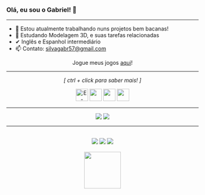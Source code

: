 ### Olá, eu sou o Gabriel! 👋


<!--

**TioLen/TioLen** is a ✨ _special_ ✨ repository because its `README.md` (this file) appears on your GitHub profile.

Here are some ideas to get you started:

#### <i>(Também conhecido por alguns como TioLen)</i>
-->
-----------

- 🔭 Estou atualmente trabalhando nuns projetos bem bacanas!
- 🌱 Estudando Modelagem 3D, e suas tarefas relacionadas
- ✔ Inglês e Espanhol intermediário
- 📫 Contato: silvagabr57@gmail.com



<p align = "center">Jogue meus jogos <a href="https://itch.io/profile/tiolen" target="_blank">aqui</a>!</p>

-----------
<p align = "center"><i>[ ctrl + click para saber mais! ]</i></p>

<p align="center">
  <a href="https://yasmin-miho.itch.io/esharp" target="_blank"> <img width="32" alt = "E-Sharp: Natural Rule" src="https://img.itch.zone/aW1nLzYwNzUxNjgucG5n/32x32%23/13d0d0.png"></a>
 <a href="https://henriqueassis.itch.io/cursed-sword" target="_blank"> <img width="32" src="https://ugc.production.linktr.ee/AVq0wxqVQvi6QvjfYRNz_cursed_logo.png"></a>
 <a href="https://yasmin-miho.itch.io/boggart" target="_blank"> <img width="32" src="https://ugc.production.linktr.ee/TZrRVGjXT4amPULL8WV9_undefined"></a>
 <a href="https://henriqueassis.itch.io/error-120" target="_blank"> <img width="32" style="object-fit: scale-down;" src="https://ugc.production.linktr.ee/nWEIi6NnRBOkNA76OdLF_p1eRBj.png"></a>
 
 
 
</p>

<!--

<p align="center">
 <img width="32" src="https://img.itch.zone/aW1nLzYwNzUxNjgucG5n/32x32%23/13d0d0.png">
</p>

-->
-----------
<!--
- 🔭 Estou atualmente trabalhando nuns projetos bem bacanas!
- 🌱 Estudando Java
- 👯 I’m looking to collaborate on ...
- 🤔 I’m looking for help with ...
- 💬 Ask me about ...
- 📫 How to reach me: ...
- 😄 Pronouns: 
- ⚡ Fun fact: ...
-->


<!-- Regiao dos Cards ///////////// <div style = "display: inline_block">

<div align = "center">
  <a href="https://github.com/TioLen/github-readme-stats">
    <img align="center" src="https://github-readme-stats.vercel.app/api?username=TioLen&show_icons=true&theme=merko" />
  </a>
</div>

<p>

<div align = "center">
  <a href="https://github.com/TioLen/github-readme-stats">
    <img align="center" src="https://github-readme-stats.vercel.app/api/top-langs/?username=TioLen&layout=compact&show_icons=true&theme=highcontrast" />
  </a>
</div>



---------
-->
<!-- programming languages -->
<div align = "center">
<img src="https://img.shields.io/badge/Java-ED8B00?style=for-the-badge&logo=java&logoColor=white">
  <img src="https://img.shields.io/badge/C%23-239120?style=for-the-badge&logo=c-sharp&logoColor=white" target="_blank">
</div>

---------
<!-- contato -->
<!-- proton, facebook, linkedin -->
<div align = "center"><br>
  <a href="mailto:tiolen@protonmail.com" target="_blank"> <img src="https://img.shields.io/badge/ProtonMail-8B89CC?style=for-the-badge&logo=protonmail&logoColor=white" target="_blank"></a>
  <a href="https://facebook.com/gabrielsilva4k" target="_blank"> <img src="https://img.shields.io/badge/Facebook-1877F2?style=for-the-badge&logo=facebook&logoColor=white" target="_blank"></a>
  <a href="https://www.linkedin.com/in/tiolen/" target="_blank"> <img src="https://img.shields.io/badge/LinkedIn-0077B5?style=for-the-badge&logo=linkedin&logoColor=white" target="_blank"></a>
</div>

<div align = "center"><br>
  <a href="https://tiolen.artstation.com" target="_blank"> <img width=96 src="https://www.vippng.com/png/full/231-2319377_art-station-icon-png.png" target="_blank"></a>
</div>
